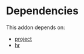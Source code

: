 # Dependencies

This addon depends on:

- [project](https://github.com/bringout/oca-ocb-project)
- [hr](https://github.com/bringout/oca-ocb-hr)
